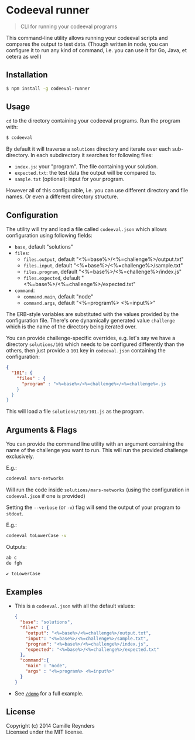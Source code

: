 #  Codeeval runner

> CLI for running your codeeval programs

This command-line utility allows running your codeeval scripts and compares the output to test data.
(Though written in node, you can configure it to run any kind of command, i.e. you can use it for Go, Java, et cetera as well)

## Installation

```sh
$ npm install -g codeeval-runner
```

## Usage

`cd` to the directory containing your codeeval programs. Run the program with:

```sh
$ codeeval
```

By default it will traverse a `solutions` directory and iterate over each sub-directory. In each subdirectory it searches for following files:

* `index.js`: your "program". The file containing your solution.
* `expected.txt`: the test data the output will be compared to.
* `sample.txt` (optional): input for your program.

However all of this configurable, i.e. you can use different directory and file names. Or even a different directory structure.

## Configuration

The utility will try and load a file called `codeeval.json` which allows configuration using following fields:

* `base`, default "solutions"
* `files`:
    * `files.output`, default "<%=base%>/<%=challenge%>/output.txt"
    * `files.input`, default "<%=base%>/<%=challenge%>/sample.txt"
    * `files.program`, default "<%=base%>/<%=challenge%>/index.js"
    * `files.expected`, default "<%=base%>/<%=challenge%>/expected.txt"
* `command`:
    * `command.main`, default "node"
    * `command.args`, default "<%=program%> <%=input%>"

The ERB-style variables are substituted with the values provided by the configuration file. 
There's one dynamically generated value `challenge` which is the name of the directory being iterated over.

You can provide challenge-specific overrides, e.g. let's say we have a directory `solutions/101` which needs to be configured differently than the others, then just provide a `101` key in `codeeval.json` containing the configuration:

```json
{
  "101": {
    "files" : {
      "program" : "<%=base%>/<%=challenge%>/<%=challenge%>.js
    }
  }
}
```

This will load a file `solutions/101/101.js` as the program.

## Arguments & Flags

You can provide the command line utility with an argument containing the name of the challenge you want to run. 
This will run the provided challenge exclusively.

E.g.:

```sh
codeeval mars-networks
```

Will run the code inside `solutions/mars-networks` (using the configuration in `codeeval.json` if one is provided)

Setting the `--verbose` (or `-v`) flag will send the output of your program to `stdout`.

E.g.:

```sh
codeeval toLowerCase -v
```

Outputs:

```sh
ab c
de fgh

✔ toLowerCase
```

## Examples

* This is a `codeeval.json` with all the default values:
  
  ```json
  {
    "base": "solutions",
    "files" : {
      "output": "<%=base%>/<%=challenge%>/output.txt",
      "input": "<%=base%>/<%=challenge%>/sample.txt",
      "program": "<%=base%>/<%=challenge%>/index.js",
      "expected": "<%=base%>/<%=challenge%>/expected.txt"
    },
    "command":{
      "main" : "node",
      "args" : "<%=program%> <%=input%>"
    }
  }
  ```

* See [`/demo`](demo) for a full example.

## License

Copyright (c) 2014 Camille Reynders  
Licensed under the MIT license.

